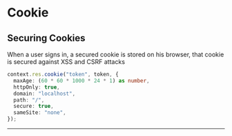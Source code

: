 # Cookie

## Securing Cookies

When a user signs in, a secured cookie is stored on his browser, that cookie is secured against XSS and CSRF attacks

```typescript
context.res.cookie("token", token, {
  maxAge: (60 * 60 * 1000 * 24 * 1) as number,
  httpOnly: true,
  domain: "localhost",
  path: "/",
  secure: true,
  sameSite: "none",
});
```

<hr/>
